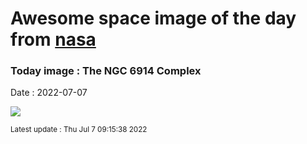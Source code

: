 
# Awesome space image of the day from [nasa](https://api.nasa.gov/)

### Today image : The NGC 6914 Complex

Date : 2022-07-07


![](https://apod.nasa.gov/apod/image/2207/NGC_6914_1024.jpg)

<small>Latest update : Thu Jul  7 09:15:38 2022</small>


